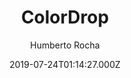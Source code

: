 ---
title: ColorDrop
github: https://github.com/humrochagf/colordrop
demo: https://humberto.io/
author: Humberto Rocha
ssg:
  - Hugo
cms:
  - Markdown
date: 2019-07-24T01:14:27.000Z
description: Customizable, monochromatic and minimalist hugo theme for personal blogs
draft: false
publish_date: '2019-07-24T01:14:27Z'
update_date: '2022-05-27T23:14:13Z'
github_star: 16
github_fork: 6
---